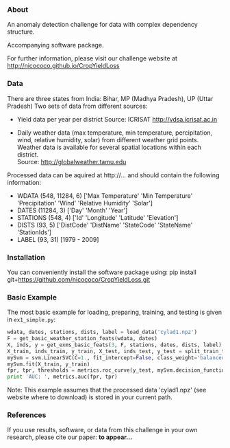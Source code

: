 ### About
An anomaly detection challenge for data with complex dependency 
structure.

Accompanying software package.  

For further information, please visit our challenge website at
http://nicococo.github.io/CropYieldLoss

### Data
There are three states from India: Bihar, MP (Madhya Pradesh), UP (Uttar Pradesh)
Two sets of data from different sources: 

- Yield data per year per district 
Source: ICRISAT http://vdsa.icrisat.ac.in

- Daily weather data (max temperature, min temperature, percipitation, wind, relative humidity, solar) 
from different weather grid points. Weather data is available for several spatial locations within 
each district.  
Source: http://globalweather.tamu.edu

Processed data can be aquired at http://...
and should contain the following information:
 
- WDATA (548, 11284, 6)
['Max Temperature' 'Min Temperature' 'Precipitation' 'Wind' 'Relative Humidity' 'Solar']
- DATES (11284, 3)
['Day' 'Month' 'Year']
- STATIONS (548, 4)
['Id' 'Longitude' 'Latitude' 'Elevation']
- DISTS (93, 5)
['DistCode' 'DistName' 'StateCode' 'StateName' 'StationIds']
- LABEL (93, 31)
[1979 - 2009]

### Installation
You can conveniently install the software package using:
pip install git+https://github.com/nicococo/CropYieldLoss.git

### Basic Example
The most basic example for loading, preparing, training, and testing
is given in `ex1_simple.py`:

```python
wdata, dates, stations, dists, label = load_data('cylad1.npz')
F = get_basic_weather_station_feats(wdata, dates)
X, inds, y = get_exms_basic_feats(3, F, stations, dates, dists, label)
X_train, inds_train, y_train, X_test, inds_test, y_test = split_train_test(X, inds, y, perc=0.2)
mySvm = svm.LinearSVC(C=1., fit_intercept=False, class_weight='balanced')
mySvm.fit(X_train, y_train)
fpr, tpr, thresholds = metrics.roc_curve(y_test, mySvm.decision_function(X_test), pos_label=+1)
print 'AUC: ', metrics.auc(fpr, tpr)
```

Note: This example assumes that the processed data 'cylad1.npz' (see website where to 
download) is stored in your current path.

### References
If you use results, software, or data from this challenge in your
own research, please cite our paper: __to appear...__
